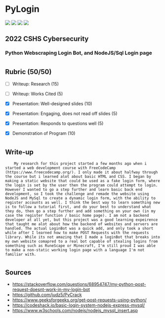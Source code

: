 # PyLogin

![](https://img.shields.io/badge/MySQL-00000F?style=for-the-badge&logo=mysql&logoColor=white)
![](https://img.shields.io/badge/HTML-239120?style=for-the-badge&logo=html5&logoColor=white)
![](https://img.shields.io/badge/Python-14354C?style=for-the-badge&logo=python&logoColor=white)
![](https://img.shields.io/badge/Node.js-43853D?style=for-the-badge&logo=node.js&logoColor=white)

## 2022 CSHS Cybersecurity

### Python Webscraping Login Bot, and NodeJS/Sql Login page


#

## Rubric (50/50)

- [ ] Writeup: Research (15)

- [ ] Writeup: Works Cited (5)

- [x] Presentation: Well-designed slides (10)

- [x] Presentation: Engaging, does not read off slides (5)

- [x] Presentation: Responds to questions well (5)

- [x] Demonstration of Program (10)

#

## Write-up

        My research for this project started a few months ago when i started a web development course with FreeCodeCamp (https://www.freecodecamp.org/). I only made it about halfway through the course but i learned alot about basic HTML and CSS. I began by making a static website that could be used as a fake login form, where the login is set by the user then the program could attempt to login. However I wanted to go a step further and learn basic back end development, so I took the challenge and remade the website using NodeJS and MySql to create a dynamic login form, with the ability to register accounts as well. I think the best way to learn something new is to follow a tutorial first, and do your best to understand what they do, then go a step further and add something on your own (in my case the register function / basic home page). I am not a backend developer at all yet, but this project was a good learning expeirence that taught me alot about how the backend of websites and servers are handled. The actual LoginBot was a quick add, and only took a short while after I learned how to make POST Requests with the requests library. While its not amazing that I made a loginBot that breaks into my own website comapred to a real bot capable of stealing logins from something such as RuneScape or Minecraft, I'm still proud I was able to make a non-static working login page with a language I'm not familiar with.

#

## Sources

- https://stackoverflow.com/questions/68954747/my-python-post-request-doesnt-work-in-my-login-bot
- https://github.com/judz5/PyCrack
- https://www.geeksforgeeks.org/get-post-requests-using-python/
- https://codeshack.io/basic-login-system-nodejs-express-mysql/
- https://www.w3schools.com/nodejs/nodejs_mysql_insert.asp



